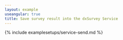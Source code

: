 ```yaml
---
layout: example
useangular: true
title: Save survey result into the dxSurvey Service
---
```


{% include examplesetups/service-send.md %}